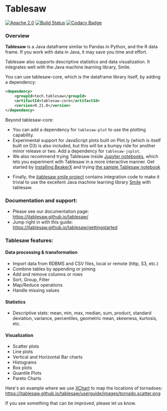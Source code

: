 Tablesaw
=======

[![Apache 2.0](https://img.shields.io/github/license/nebula-plugins/nebula-project-plugin.svg)](http://www.apache.org/licenses/LICENSE-2.0)
[![Build Status](https://travis-ci.org/jtablesaw/tablesaw.svg?branch=master)](https://travis-ci.org/jtablesaw/tablesaw)
[![Codacy Badge](https://api.codacy.com/project/badge/Grade/5029f48d00c24f1ea378b090210cf7da)](https://www.codacy.com/app/jtablesaw/tablesaw?utm_source=github.com&amp;utm_medium=referral&amp;utm_content=jtablesaw/tablesaw&amp;utm_campaign=Badge_Grade)



### Overview

__Tablesaw__ is a Java dataframe similar to Pandas in Python, and the R data frame. If you work with data in Java, it may save you time and effort.

Tablesaw also supports descriptive statistics and data visualization. It integrates well with the Java machine learning library, Smile. 

You can use tablesaw-core, which is the dataframe library itself, by adding a dependency: 

```xml
<dependency>
    <groupId>tech.tablesaw</groupId>
    <artifactId>tablesaw-core</artifactId>
    <version>0.21.0</version>
</dependency>
```

Beyond tablesaw-core:

- You can add a dependency for `tablesaw-plot` to use the plotting capability. 
- Experimental support for JavaScript plots built on Plot.ly (which is itself built on D3) is also included, but this will be a bumpy ride for another minor release or two. Add a dependency for ```tablesaw-jsplot```.
- We also recommend trying Tablesaw inside [Jupyter notebooks](http://arogozhnikov.github.io/2016/09/10/jupyter-features.html), which lets you experiment with Tablesaw in a more interactive manner. Get started by [installing BeakerX](http://beakerx.com/documentation) and trying [the sample Tablesaw notebook](https://github.com/twosigma/beakerx/blob/master/doc/groovy/Tablesaw.ipynb)

* Finally, the [jtablesaw smile project](https://github.com/jtablesaw/smile) contains integration code to make it trivial to use the excellent Java machine learning library [Smile](https://github.com/haifengl/smile) with tablesaw. 

### Documentation and support:

* Please see our documentation page: https://jtablesaw.github.io/tablesaw/ 
* Jump right in with this guide:  https://jtablesaw.github.io/tablesaw/gettingstarted 

### Tablesaw features: 

#### Data processing & transformation
* Import data from RDBMS and CSV files, local or remote (http, S3, etc.)
* Combine tables by appending or joining
* Add and remove columns or rows
* Sort, Group, Filter 
* Map/Reduce operations
* Handle missing values

#### Statistics 
* Descriptive stats: mean, min, max, median, sum, product, standard deviation, variance, percentiles, geometric mean, skewness, kurtosis, etc.

#### Visualization
* Scatter plots
* Line plots
* Vertical and Horizontal Bar charts
* Histograms 
* Box plots
* Quantile Plots
* Pareto Charts

Here's an example where we use [XChart](https://github.com/timmolter/XChart) to map the locations of tornadoes: 
https://jtablesaw.github.io/tablesaw/userguide/images/tornado.scatter.png

 

If you see something that can be improved, please let us know.
